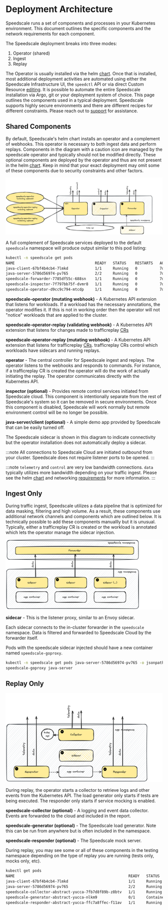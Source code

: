 # Deployment Architecture

Speedscale runs a set of components and processes in your Kubernetes environment. This document outlines the specific components and the network requirements for each component.

The Speedscale deployment breaks into three modes:

1. Operator (shared)
2. Ingest
3. Replay

The Operator is usually installed via the helm [chart](https://github.com/speedscale/operator-helm). Once that is installed, most additional deployment activities are automated using either the Speedscale Infrastructure UI, the `speedctl` API or via direct Custom Resource [editing](../guides/replay/kube.md). It is possible to automate the entire Speedscale installation via Argo, git or your deployment system of choice. This page outlines the components used in a typical deployment. Speedscale supports highly secure environments and there are different recipes for different constraints. Please reach out to [support](https://slack.speedscale.com) for assistance.

## Shared Components

By default, Speedscale's helm chart installs an operator and a complement of webhooks. This operator is necessary to both ingest data and perform replays. Components in the diagram with a caution icon are managed by the speedscale operator and typically should not be modified directly. These optional components are deployed by the operator and thus are not present in the helm [chart](https://github.com/speedscale/operator-helm). Keep in mind that your exact deployment may omit some of these components due to security constraints and other factors.

![common](./architecture/common.png)

A full complement of Speedscale services deployed to the default `speedscale` namespace will produce output similar to this pod listing:
```bash
kubectl -n speedscale get pods
NAME                                    READY   STATUS    RESTARTS   AGE
java-client-67bf4b4cb4-7lmkd            1/1     Running   0          7d6h
java-server-5786d56974-pv765            2/2     Running   0          7d6h
speedscale-forwarder-7785df55c-688sn    1/1     Running   0          7d6h
speedscale-inspector-7f797bb75f-dvmr8   1/1     Running   0          7d6h
speedscale-operator-d9cc9c794-mtcdp     1/1     Running   0          7d6h
```

**speedscale-operator (mutating webhook)** - A Kubernetes API extension that listens for workloads. If a workload has the necessary annotations, the operator modifies it. If this is not in working order then the operator will not "notice" workloads that are applied to the cluster.

**speedscale-operator-replay (validating webhook)** - A Kubernetes API extension that listens for changes made to trafficreplay [CRs](https://kubernetes.io/docs/concepts/extend-kubernetes/api-extension/custom-resources/)

**speedscale-operator-replay (mutating webhook)** - A Kubernetes API extension that listens for trafficreplay [CRs](https://kubernetes.io/docs/concepts/extend-kubernetes/api-extension/custom-resources/). trafficreplay CRs control which workloads have sidecars and running replays.

**operator** - The central controller for Speedscale ingest and replays. The operator listens to the webhooks and responds to commands. For instance, if a trafficreplay CR is created the operator will do the work of actually initiating the replay. The operator communicates directly with the Kubernetes API.

**inspector (optional)** - Provides remote control services initiated from Speedscale cloud. This component is intentionally separate from the rest of Speedscale's system so it can be removed in secure environments. Once this component is disabled, Speedscale will work normally but remote environment control will be no longer be possible.

**java-server/client (optional)** - A simple demo app provided by Speedscale that can be easily turned off.

The Speedscale sidecar is shown in this diagram to indicate connectivity but the operator installation does not automatically deploy a sidecar.

:::note
All connections to Speedscale Cloud are initiated outbound from your cluster. Speedscale does not require listener ports to be opened.
:::

:::note
`telemetry` and `control` are very low bandwidth connections. `data` typically utilizes more bandwidth depending on your traffic ingest. Please see the helm [chart](https://github.com/speedscale/operator-helm) and networking [requirements](../reference/networking.md) for more information.
:::

## Ingest Only

During traffic ingest, Speedscale utilizes a data pipeline that is optimized for data masking, filtering and high volume. As a result, these components use additional network channels and components which are outlined below. It is technically possible to add these components manuallly but it is unusual. Typically, either a trafficreplay CR is created or the workload is annotated which lets the operator manage the sidecar injection.

![ingest](./architecture/ingest.png)

**sidecar** - This is the listener proxy, similar to an Envoy sidecar.

Each sidecar connects to the in-cluster forwarder in the `speedscale` namespace. Data is filtered and forwarded to Speedscale Cloud by the forwarder itself.

Pods with the speedscale sidecar injected should have a new container named `speedscale-goproxy`.

```bash
kubectl -n speedscale get pods java-server-5786d56974-pv765 -o jsonpath='{.spec.containers[*].name}'
speedscale-goproxy java-server
```

## Replay Only

![replay](./architecture/replay.png)

During replay, the operator starts a collector to retrieve logs and other events from the Kubernetes API. The load generator only starts if tests are being executed. The responder only starts if service mocking is enabled.

**speedscale-collector (optional)** - A logging and event data collector. Events are forwarded to the cloud and included in the report.

**speedscale-generator (optional)** - The Speedscale load generator. Note this can be run from anywhere but is often included in the namespace.

**speedscale-responder (optional)** - The Speedscale mock server. 

During replay, you may see some or all of these components in the testing namespace depending on the type of replay you are running (tests only, mocks only, etc).

```bash
kubectl get pods
NAME                                                   READY   STATUS              RESTARTS   AGE
java-client-67bf4b4cb4-7lmkd                           1/1     Running             0          7d7h
java-server-5786d56974-pv765                           2/2     Running             0          7d7h
speedscale-collector-abstract-yucca-7fb7d8f89b-z8btv   1/1     Running             0          8s
speedscale-generator-abstract-yucca-nlkm9              0/1     ContainerCreating   0          2s
speedscale-responder-abstract-yucca-ffc7a8ffec-f11av   1/1     Running             0          8s
```
